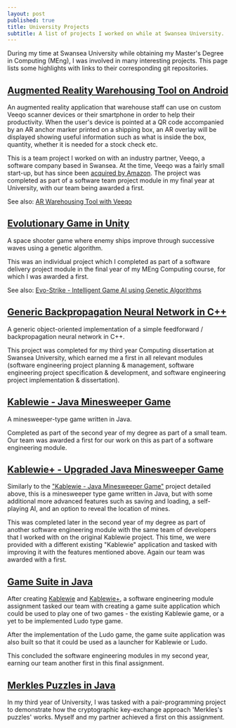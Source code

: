 ```yaml
---
layout: post
published: true
title: University Projects
subtitle: A list of projects I worked on while at Swansea University.
---
```

During my time at Swansea University while obtaining my Master's Degree in Computing (MEng), I was involved in many interesting projects. This page lists some highlights with links to their corresponding git repositories.

## [Augmented Reality Warehousing Tool on Android](https://github.com/meffersino/veeqoARApp)

An augmented reality application that warehouse staff can use on custom Veeqo scanner devices or their smartphone in order to help their productivity. When the user's device is pointed at a QR code accompanied by an AR anchor marker printed on a shipping box, an AR overlay will be displayed showing useful information such as what is inside the box, quantity, whether it is needed for a stock check etc.

This is a team project I worked on with an industry partner, Veeqo, a software company based in Swansea. At the time, Veeqo was a fairly small start-up, but has since been [acquired by Amazon](https://www.cnbc.com/2022/03/07/amazon-acquires-e-commerce-software-start-up-veeqo.html). The project was completed as part of a software team project module in my final year at University, with our team being awarded a first.

See also: [AR Warehousing Tool with Veeqo](https://thomasfisherse.github.io/2021-01-20-AR-Warehousing-Tool/)

## [Evolutionary Game in Unity](https://github.com/ThomasFisherSE/EvolutionaryGame)

A space shooter game where enemy ships improve through successive waves using a genetic algorithm.

This was an individual project which I completed as part of a software delivery project module in the final year of my MEng Computing course, for which I was awarded a first.

See also: [Evo-Strike - Intelligent Game AI using Genetic Algorithms](https://thomasfisherse.github.io/2021-01-20-EvoGame/)

## [Generic Backpropagation Neural Network in C++](https://github.com/ThomasFisherSE/GenericBackpropNN)

A generic object-oriented implementation of a simple feedforward / backpropagation neural network in C++.

This project was completed for my third year Computing dissertation at Swansea University, which earned me a first in all relevant modules (software engineering project planning & management, software engineering project specification & development, and software engineering project implementation & dissertation).

## [Kablewie - Java Minesweeper Game](https://github.com/ThomasFisherSE/Kablewie-Minesweeper)

A minesweeper-type game written in Java.

Completed as part of the second year of my degree as part of a small team. Our team was awarded a first for our work on this as part of a software engineering module.

## [Kablewie+ - Upgraded Java Minesweeper Game](https://github.com/ThomasFisherSE/KablewiePlus-Minesweeper)

Similarly to the ["Kablewie - Java Minesweeper Game"](https://github.com/ThomasFisherSE/Kablewie-Minesweeper) project detailed above, this is a minesweeper type game written in Java, but with some additional more advanced features such as saving and loading, a self-playing AI, and an option to reveal the location of mines.

This was completed later in the second year of my degree as part of another software engineering module with the same team of developers that I worked with on the original Kablewie project. This time, we were provided with a different existing "Kablewie" application and tasked with improving it with the features mentioned above. Again our team was awarded with a first.

## [Game Suite in Java](https://github.com/ThomasFisherSE/Java-GameSuite)

After creating [Kablewie](https://github.com/ThomasFisherSE/Kablewie-Minesweeper) and [Kablewie+](https://github.com/ThomasFisherSE/KablewiePlus-Minesweeper), a software engineering module assignment tasked our team with creating a game suite application which could be used to play one of two games - the existing Kablewie game, or a yet to be implemented Ludo type game.

After the implementation of the Ludo game, the game suite application was also built so that it could be used as a launcher for Kablewie or Ludo.

This concluded the software engineering modules in my second year, earning our team another first in this final assignment.

## [Merkles Puzzles in Java](https://github.com/ThomasFisherSE/Merkles-Puzzles-Implementation)

In my third year of University, I was tasked with a pair-programming project to demonstrate how the cryptographic key-exchange approach 'Merkles's puzzles' works. Myself and my partner achieved a first on this assignment.
